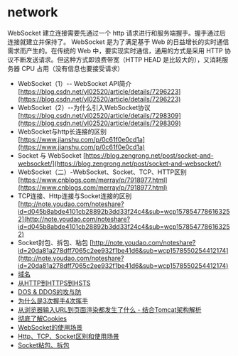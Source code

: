 # network

WebSocket 建立连接需要先通过一个 http 请求进行和服务端握手。握手通过后连接就建立并保持了。 WebSocket 是为了满足基于 Web 的日益增长的实时通信需求而产生的。在传统的 Web 中，要实现实时通信，通用的方式是采用 HTTP 协议不断发送请求。但这种方式即浪费带宽（HTTP HEAD 是比较大的），又消耗服务器 CPU 占用（没有信息也要接受请求）

* WebSocket（1）-- WebSocket API简介 [https://blog.csdn.net/yl02520/article/details/7296223](https://blog.csdn.net/yl02520/article/details/7296223)
* WebSocket（2）--为什么引入WebSocket协议 [https://blog.csdn.net/yl02520/article/details/7298309](https://blog.csdn.net/yl02520/article/details/7298309)
* WebSocket与http长连接的区别 [https://www.jianshu.com/p/0c61f0e0cd1a](https://www.jianshu.com/p/0c61f0e0cd1a)
* Socket 与 WebSocket [https://blog.zengrong.net/post/socket-and-websocket/](https://blog.zengrong.net/post/socket-and-websocket/)
* WebSocket（二）-WebSocket、Socket、TCP、HTTP区别 [https://www.cnblogs.com/merray/p/7918977.html](https://www.cnblogs.com/merray/p/7918977.html)
* TCP连接、Http连接与Socket连接的区别 [http://note.youdao.com/noteshare?id=d045b8abde4101cb28892b3dd33f24c4&sub=wcp1578547786163252](http://note.youdao.com/noteshare?id=d045b8abde4101cb28892b3dd33f24c4&sub=wcp1578547786163252)
* Socket封包、拆包、粘包 [http://note.youdao.com/noteshare?id=20da81a278dff7065c2ee932f1be41d6&sub=wcp1578550254412174](http://note.youdao.com/noteshare?id=20da81a278dff7065c2ee932f1be41d6&sub=wcp1578550254412174)
* [域名](https://github.com/sharefuture1/Tutorial/tree/7549352525744252ab484c3dcf85953b82b413ec/system/network/network/notes/second-level-domain.md)
* [从HTTP到HTTPS到HSTS](https://github.com/sharefuture1/Tutorial/tree/7549352525744252ab484c3dcf85953b82b413ec/system/network/network/notes/HTTP_HTTPS_SSL.md)
* [DOS & DDOS的攻与防](https://github.com/zhonghuasheng/Tutorial/wiki/DOS-&-DDOS%E7%9A%84%E6%94%BB%E4%B8%8E%E9%98%B2)
* [为什么是3次握手4次挥手](https://github.com/zhonghuasheng/Tutorial/issues/21)
* [从浏览器输入URL到页面渲染都发生了什么 - 结合Tomcat架构解析](http://note.youdao.com/noteshare?id=cca91d065dc509bae387a16925efa497)
* [彻底了解Cookies](https://github.com/sharefuture1/Tutorial/tree/7549352525744252ab484c3dcf85953b82b413ec/system/network/network/彻底了解cookies.md)
* [WebSocket的使用场景](http://note.youdao.com/noteshare?id=46d6403c9651f0fe41473cb11d523870&sub=wcp157847407045929)
* [Http、TCP、Socket区别和使用场景](http://note.youdao.com/noteshare?id=d045b8abde4101cb28892b3dd33f24c4&sub=wcp1578547786163252)
* [Socket粘包、拆包](http://note.youdao.com/noteshare?id=20da81a278dff7065c2ee932f1be41d6&sub=wcp1578550254412174)


